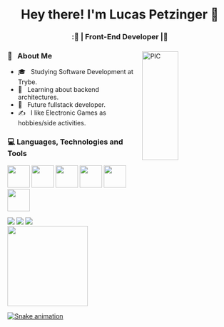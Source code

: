 <h1 align="center">Hey there! I'm Lucas Petzinger 👋 </h1>
<h3 align="center">:🚀 | Front-End Developer |🚀</h3>
<div>
<img width = "40%" align="right" alt="PIC" height="25%" src="https://raw.githubusercontent.com/haoruilee/haoruilee/master/pic/pusheencode.gif" />
<div align="left">
  <h3> 👨 &nbsp; About Me </h3>
  
  - 🎓 &nbsp;  Studying Software Development at Trybe.
  - 💼 &nbsp; Learning about backend architectures.
  - 🌱 &nbsp; Future fullstack developer.
  - ✍️ &nbsp; I like Electronic Games as hobbies/side activities.  
</div>
</div>
<div>
  <h3> 💻 Languages, Technologies and Tools </h3>
  <p>
   <img src="https://www.svgrepo.com/show/373703/js.svg" width="50">
   <img src="https://www.svgrepo.com/show/354259/react.svg" width="50">
   <img src="https://www.svgrepo.com/show/354274/redux.svg" width="50">
   <img src="https://www.svgrepo.com/show/374171/vscode.svg" width="50">
   <img src="https://www.svgrepo.com/show/349330/css3.svg" width="50">
   <img src="https://www.svgrepo.com/show/373623/git.svg" width="50">
  <p>
</div>
<div>
 <a href="https://www.instagram.com/lucaspetzinger/" target="_blank"><img src="https://img.shields.io/badge/-Instagram-%23E4405F?style=for-the-badge&logo=instagram&logoColor=white" target="_blank"></a>
  <a href = "mailto:lucaswinpetzinger@gmail.com"><img src="https://img.shields.io/badge/-Gmail-%23333?style=for-the-badge&logo=gmail&logoColor=white" target="_blank"></a>
  <a href="https://www.linkedin.com/in/lucas-petzinger/" target="_blank"><img src="https://img.shields.io/badge/-LinkedIn-%230077B5?style=for-the-badge&logo=linkedin&logoColor=white" target="_blank"></a>
 <div align="center">

</div>
<div>
  <a href="https://github.com/PetzingerLucas">
  <img height="180em" src="https://github-readme-stats.vercel.app/api?username=PetzingerLucas&show_icons=true&theme=dark&include_all_commits=true&count_private=true"/>
</div>
  
![Snake animation](https://github.com/PetzingerLucas/PetzingerLucas/blob/output/github-contribution-grid-snake.svg)
